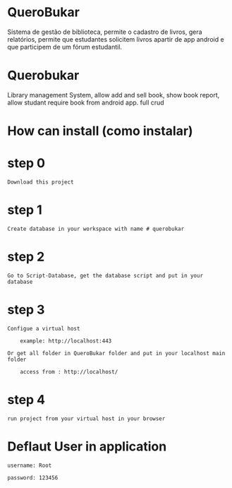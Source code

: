 # QueroBukar
Sistema de gestão de biblioteca, permite o cadastro de livros, gera relatórios, permite que estudantes solicitem livros apartir de app android e que participem de um fórum estudantil.

# Querobukar
Library management System, allow add  and sell book, show book report, allow studant require book from android app.
full crud


# How can install (como instalar)
 
 # step 0
    Download this project
 # step 1
    Create database in your workspace with name # querobukar
 # step 2
    Go to Script-Database, get the database script and put in your database
 # step 3
    Configue a virtual host

        example: http://localhost:443

    Or get all folder in QueroBukar folder and put in your localhost main folder

        access from : http://localhost/
# step 4
    run project from your virtual host in your browser

# Deflaut User in application
    username: Root
    
    password: 123456
